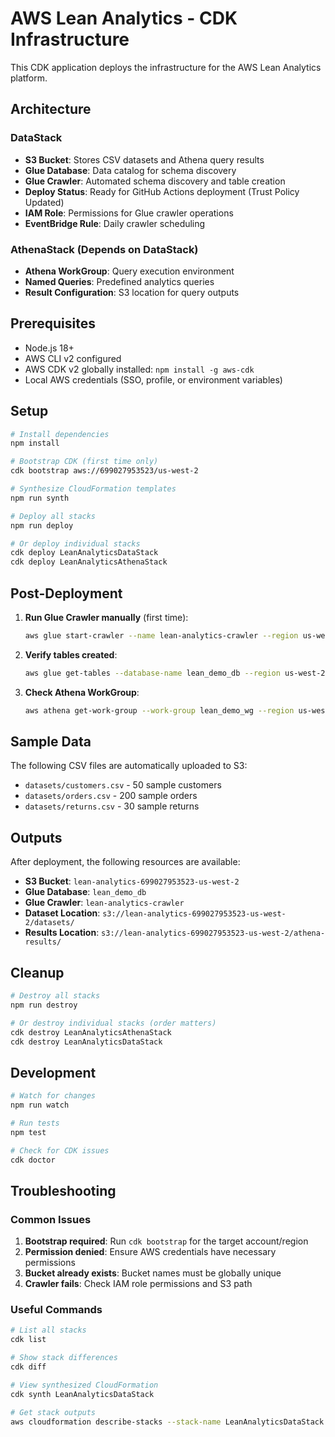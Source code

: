# AWS Lean Analytics - CDK Infrastructure

This CDK application deploys the infrastructure for the AWS Lean Analytics platform.

## Architecture

### DataStack
- **S3 Bucket**: Stores CSV datasets and Athena query results
- **Glue Database**: Data catalog for schema discovery  
- **Glue Crawler**: Automated schema discovery and table creation
- **Deploy Status**: Ready for GitHub Actions deployment (Trust Policy Updated)
- **IAM Role**: Permissions for Glue crawler operations
- **EventBridge Rule**: Daily crawler scheduling

### AthenaStack (Depends on DataStack)
- **Athena WorkGroup**: Query execution environment
- **Named Queries**: Predefined analytics queries
- **Result Configuration**: S3 location for query outputs

## Prerequisites

- Node.js 18+ 
- AWS CLI v2 configured
- AWS CDK v2 globally installed: `npm install -g aws-cdk`
- Local AWS credentials (SSO, profile, or environment variables)

## Setup

```bash
# Install dependencies
npm install

# Bootstrap CDK (first time only)
cdk bootstrap aws://699027953523/us-west-2

# Synthesize CloudFormation templates
npm run synth

# Deploy all stacks
npm run deploy

# Or deploy individual stacks
cdk deploy LeanAnalyticsDataStack
cdk deploy LeanAnalyticsAthenaStack
```

## Post-Deployment

1. **Run Glue Crawler manually** (first time):
   ```bash
   aws glue start-crawler --name lean-analytics-crawler --region us-west-2
   ```

2. **Verify tables created**:
   ```bash
   aws glue get-tables --database-name lean_demo_db --region us-west-2
   ```

3. **Check Athena WorkGroup**:
   ```bash
   aws athena get-work-group --work-group lean_demo_wg --region us-west-2
   ```

## Sample Data

The following CSV files are automatically uploaded to S3:
- `datasets/customers.csv` - 50 sample customers
- `datasets/orders.csv` - 200 sample orders
- `datasets/returns.csv` - 30 sample returns

## Outputs

After deployment, the following resources are available:

- **S3 Bucket**: `lean-analytics-699027953523-us-west-2`
- **Glue Database**: `lean_demo_db`
- **Glue Crawler**: `lean-analytics-crawler`
- **Dataset Location**: `s3://lean-analytics-699027953523-us-west-2/datasets/`
- **Results Location**: `s3://lean-analytics-699027953523-us-west-2/athena-results/`

## Cleanup

```bash
# Destroy all stacks
npm run destroy

# Or destroy individual stacks (order matters)
cdk destroy LeanAnalyticsAthenaStack
cdk destroy LeanAnalyticsDataStack
```

## Development

```bash
# Watch for changes
npm run watch

# Run tests
npm test

# Check for CDK issues
cdk doctor
```

## Troubleshooting

### Common Issues

1. **Bootstrap required**: Run `cdk bootstrap` for the target account/region
2. **Permission denied**: Ensure AWS credentials have necessary permissions
3. **Bucket already exists**: Bucket names must be globally unique
4. **Crawler fails**: Check IAM role permissions and S3 path

### Useful Commands

```bash
# List all stacks
cdk list

# Show stack differences
cdk diff

# View synthesized CloudFormation
cdk synth LeanAnalyticsDataStack

# Get stack outputs
aws cloudformation describe-stacks --stack-name LeanAnalyticsDataStack --region us-west-2 --query 'Stacks[0].Outputs'
```